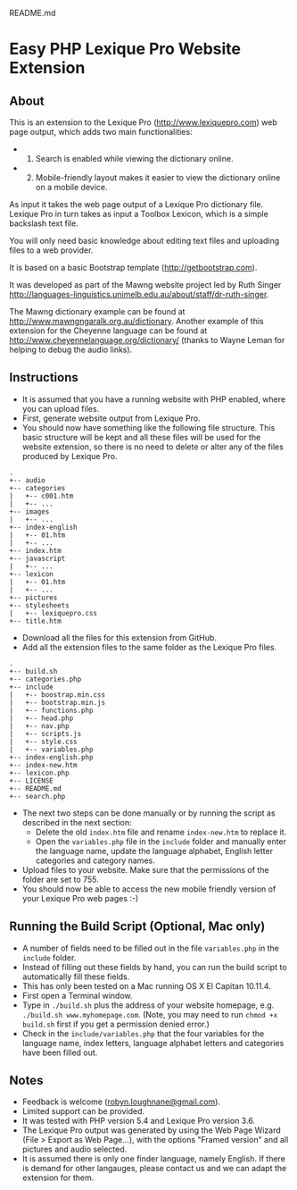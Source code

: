 README.md

# Easy PHP Lexique Pro Website Extension

## About

This is an extension to the Lexique Pro (http://www.lexiquepro.com) web page output, which adds two main functionalities: 
- 1. Search is enabled while viewing the dictionary online. 
- 2. Mobile-friendly layout makes it easier to view the dictionary online on a mobile device. 

As input it takes the web page output of a Lexique Pro dictionary file. Lexique Pro in turn takes as input a Toolbox Lexicon, which is a simple backslash text file.

You will only need basic knowledge about editing text files and uploading files to a web provider.

It is based on a basic Bootstrap template (<http://getbootstrap.com>).

It was developed as part of the Mawng website project led by Ruth Singer <http://languages-linguistics.unimelb.edu.au/about/staff/dr-ruth-singer>.

The Mawng dictionary example can be found at <http://www.mawngngaralk.org.au/dictionary>. Another example of this extension for the Cheyenne language can be found at <http://www.cheyennelanguage.org/dictionary/> (thanks to Wayne Leman for helping to debug the audio links).

## Instructions

- It is assumed that you have a running website with PHP enabled, where you can upload files.
- First, generate website output from Lexique Pro. 
- You should now have something like the following file structure. This basic structure will be kept and all these files will be used for the website extension, so there is no need to delete or alter any of the files produced by Lexique Pro.

```
.
+-- audio
+-- categories
|   +-- c001.htm
|   +-- ...
+-- images
|   +-- ...
+-- index-english
|   +-- 01.htm
|   +-- ...
+-- index.htm
+-- javascript
|   +-- ...
+-- lexicon
|   +-- 01.htm
|   +-- ...
+-- pictures
+-- stylesheets
|   +-- lexiquepro.css
+-- title.htm
```

- Download all the files for this extension from GitHub.
- Add all the extension files to the same folder as the Lexique Pro files.

```
.
+-- build.sh
+-- categories.php
+-- include
|   +-- boostrap.min.css
|   +-- bootstrap.min.js
|   +-- functions.php
|   +-- head.php
|   +-- nav.php
|   +-- scripts.js
|   +-- style.css
|   +-- variables.php
+-- index-english.php
+-- index-new.htm
+-- lexicon.php
+-- LICENSE
+-- README.md
+-- search.php
```

- The next two steps can be done manually or by running the script as described in the next section:
    - Delete the old `index.htm` file and rename `index-new.htm` to replace it.
    - Open the `variables.php` file in the `include` folder and manually enter the language name, update the language alphabet, English letter categories and category names.
- Upload files to your website. Make sure that the permissions of the folder are set to 755.
- You should now be able to access the new mobile friendly version of your Lexique Pro web pages :-)

## Running the Build Script (Optional, Mac only)
- A number of fields need to be filled out in the file `variables.php` in the `include` folder.
- Instead of filling out these fields by hand, you can run the build script to automatically fill these fields.
- This has only been tested on a Mac running OS X El Capitan 10.11.4.
- First open a Terminal window.
- Type in `./build.sh` plus the address of your website homepage, e.g. `./build.sh www.myhomepage.com`. (Note, you may need to run `chmod +x build.sh` first if you get a permission denied error.)
- Check in the `include/variables.php` that the four variables for the language name, index letters, language alphabet letters and categories have been filled out.

## Notes
- Feedback is welcome (robyn.loughnane@gmail.com).
- Limited support can be provided.
- It was tested with PHP version 5.4 and Lexique Pro version 3.6.
- The Lexique Pro output was generated by using the Web Page Wizard (File > Export as Web Page...), with the options "Framed version" and all pictures and audio selected.
- It is assumed there is only one finder language, namely English. If there is demand for other langauges, please contact us and we can adapt the extension for them.

